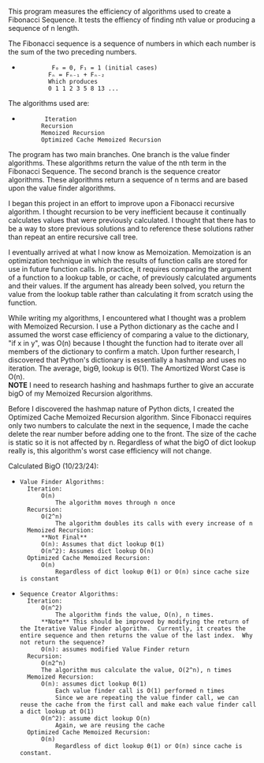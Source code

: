 This program measures the efficiency of algorithms used to create a Fibonacci Sequence.  It tests the effiency of finding nth value or producing a sequence of n length.

The Fibonacci sequence is a sequence of numbers in which each number is the sum of the two preceding numbers.  
*              F₀ = 0, F₁ = 1 (initial cases)    
              Fₙ = Fₙ₋₁ + Fₙ₋₂  
              Which produces  
              0 1 1 2 3 5 8 13 ...  

The algorithms used are:
*            Iteration    
            Recursion  
            Memoized Recursion  
            Optimized Cache Memoized Recursion  

The program has two main branches.  One branch is the value finder algorithms.  These algorithms return the value of the nth term in the Fibonacci Sequence.  The second branch is the sequence creator algorithms.  These algorithms return a sequence of n terms and are based upon the value finder algorithms.  
  
I began this project in an effort to improve upon a Fibonacci recursive algorithm.  I thought recursion to be very inefficient because it continually calculates values that were previously calculated.  I thought that there has to be a way to store previous solutions and to reference these solutions rather than repeat an entire recursive call tree.  

I eventually arrived at what I now know as Memoization.  Memoization is an optimization technique in which the results of function calls are stored for use in future function calls.  In practice, it requires comparing the argument of a function to a lookup table, or cache, of previously calculated arguments and their values.  If the argument has already been solved, you return the value from the lookup table rather than calculating it from scratch using the function.  
  
While writing my algorithms, I encountered what I thought was a problem with Memoized Recursion.  I use a Python dictionary as the cache and I assumed the worst case efficiency of comparing a value to the dictionary, "if x in y", was O(n) because I thought the function had to iterate over all members of the dictionary to confirm a match.  Upon further research, I discovered that Python's dictionary is essentially a hashmap and uses no iteration.  The average, bigϴ, lookup is ϴ(1).  The Amortized Worst Case is O(n).  
**NOTE** I need to research hashing and hashmaps further to give an accurate bigO of my Memoized Recursion algorithms.  

Before I discovered the hashmap nature of Python dicts, I created the Optimized Cache Memoized Recursion algorithm.  Since Fibonacci requires only two numbers to calculate the next in the sequence, I made the cache delete the rear number before adding one to the front.  The size of the cache is static so it is not affected by n.  Regardless of what the bigO of dict lookup really is, this algorithm's worst case efficiency will not change.  



Calculated BigO (10/23/24):  
*     Value Finder Algorithms:  
        Iteration:  
            O(n)  
                The algorithm moves through n once  
        Recursion:  
            O(2^n)  
                The algorithm doubles its calls with every increase of n  
        Memoized Recursion:  
            **Not Final**  
            O(n): Assumes that dict lookup ϴ(1)  
            O(n^2): Assumes dict lookup O(n)  
        Optimized Cache Memoized Recursion:  
            O(n)  
                Regardless of dict lookup ϴ(1) or O(n) since cache size is constant  
*     Sequence Creator Algorithms:  
        Iteration:  
            O(n^2)  
                The algorithm finds the value, O(n), n times.  
            **Note** This should be improved by modifying the return of the Iterative Value Finder algorithm.  Currently, it creates the entire sequence and then returns the value of the last index.  Why not return the sequence?  
            O(n): assumes modified Value Finder return  
        Recursion:  
            O(n2^n)  
            The algorithm mus calculate the value, O(2^n), n times  
        Memoized Recursion:  
            O(n): assumes dict lookup ϴ(1)  
                Each value finder call is O(1) performed n times  
                Since we are repeating the value finder call, we can reuse the cache from the first call and make each value finder call a dict lookup at O(1)  
            O(n^2): assume dict lookup O(n)  
                Again, we are reusing the cache  
        Optimized Cache Memoized Recursion:  
            O(n)  
                Regardless of dict lookup ϴ(1) or O(n) since cache is constant.  








